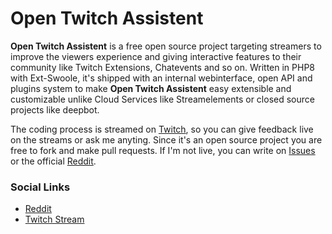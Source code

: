 # Open Twitch Assistent
**Open Twitch Assistent** is a free open source project targeting streamers to improve the viewers experience and giving interactive features to their community like Twitch Extensions, Chatevents and so on.
Written in PHP8 with Ext-Swoole, it's shipped with an internal webinterface, open API and plugins system to make **Open Twitch Assistent** easy extensible and customizable unlike Cloud Services like Streamelements or closed source projects like deepbot.

The coding process is streamed on [Twitch](ttps://www.twitch.tv/Kapsonfire), so you can give feedback live on the streams or ask me anyting. Since it's an open source project you are free to fork and make pull requests.
If I'm not live, you can write on [Issues](https://github.com/Kapsonfire-DE/OpenTwitchAssistent/issues) or the official [Reddit](https://www.reddit.com/r/TwitchAssistent/).

### Social Links
* [Reddit](https://www.reddit.com/r/TwitchAssistent/)
* [Twitch Stream](https://www.twitch.tv/Kapsonfire)
